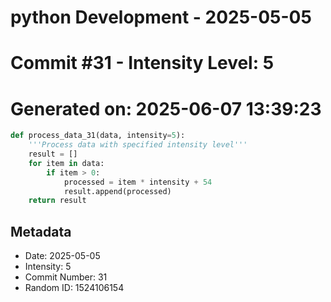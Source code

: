 ﻿# python Development - 2025-05-05
# Commit #31 - Intensity Level: 5
# Generated on: 2025-06-07 13:39:23
```python
def process_data_31(data, intensity=5):
    '''Process data with specified intensity level'''
    result = []
    for item in data:
        if item > 0:
            processed = item * intensity + 54
            result.append(processed)
    return result
```
## Metadata
- Date: 2025-05-05
- Intensity: 5
- Commit Number: 31
- Random ID: 1524106154
